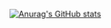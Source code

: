 

[![Anurag's GitHub stats](https://github-readme-stats.vercel.app/api?username=luizpgt&show_icons=true&theme=dark)](https://github.com/anuraghazra/github-readme-stats)
